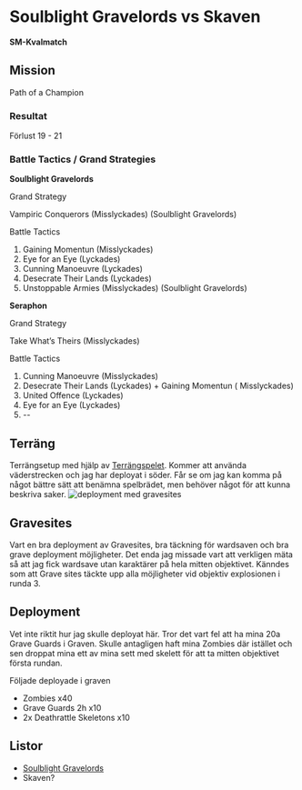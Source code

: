# Soulblight Gravelords vs Skaven

**SM-Kvalmatch**

## Mission
Path of a Champion

### Resultat
Förlust
19 - 21

### Battle Tactics / Grand Strategies

**Soulblight Gravelords**

Grand Strategy

Vampiric Conquerors (Misslyckades) (Soulblight Gravelords)

Battle Tactics

1) Gaining Momentun (Misslyckades)
2) Eye for an Eye (Lyckades)
3) Cunning Manoeuvre (Lyckades) 
4) Desecrate Their Lands (Lyckades)
5) Unstoppable Armies (Misslyckades) (Soulblight Gravelords)


**Seraphon**

Grand Strategy

Take What’s Theirs (Misslyckades)

Battle Tactics

1) Cunning Manoeuvre (Misslyckades)
2) Desecrate Their Lands (Lyckades) + Gaining Momentun ( Misslyckades) 
3) United Offence (Lyckades)
4) Eye for an Eye (Lyckades)
5)  --

## Terräng

Terrängsetup med hjälp av [Terrängspelet](../../../SM/terr%C3%A4ngspelet.md). Kommer att använda väderstrecken och jag har deployat i söder. Får se om jag kan komma på något bättre sätt att benämna spelbrädet, men behöver något för att kunna beskriva saker.
![deployment med gravesites](bilder/terr%C3%A4ng%2Bdeployment.JPG)


## Gravesites
Vart en bra deployment av Gravesites, bra täckning för wardsaven och bra grave deployment möjligheter. Det enda jag missade vart att verkligen mäta så att jag fick wardsave utan karaktärer på hela mitten objektivet. Känndes som att Grave sites täckte upp alla möjligheter vid objektiv explosionen i runda 3.


## Deployment

Vet inte riktit hur jag skulle deployat här. Tror det vart fel att ha mina 20a Grave Guards i Graven. Skulle antagligen haft mina Zombies där istället och sen droppat mina ett av mina sett med skelett för att ta mitten objektivet första rundan. 

Följade deployade i graven
* Zombies x40
* Grave Guards 2h x10
* 2x Deathrattle Skeletons x10

## Listor

* [Soulblight Gravelords](soulblight-lista-2023-02-12.pdf)
* Skaven?

